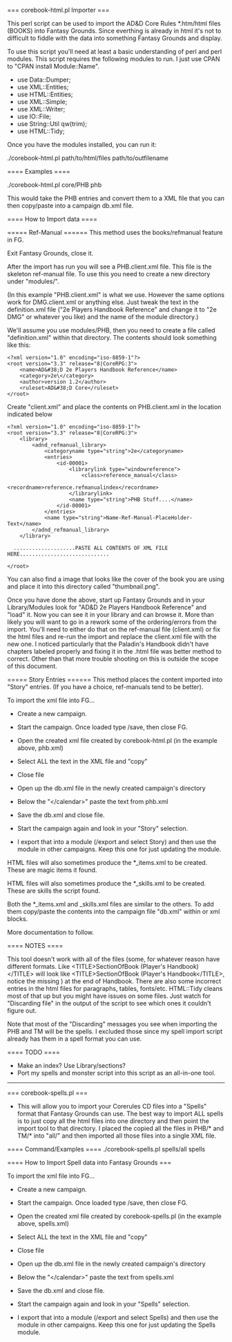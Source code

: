 === corebook-html.pl Importer ===

This perl script can be used to import the AD&D Core Rules *.htm/html files (BOOKS) into Fantasy Grounds. Since everthing is already in html it's not to difficult to fiddle with the data into something Fantasy Grounds and display. 

To use this script you'll need at least a basic understanding of perl and perl modules. This script requires the following modules to run. I just use CPAN to "CPAN install Module::Name".

* use Data::Dumper;
* use XML::Entities;
* use HTML::Entities;
* use XML::Simple;
* use XML::Writer;
* use IO::File;
* use String::Util qw(trim);
* use HTML::Tidy;

Once you have the modules installed, you can run it:

./corebook-html.pl path/to/html/files path/to/outfilename

==== Examples ====

./corebook-html.pl core/PHB phb

This would take the PHB entries and convert them to a XML file that you can then copy/paste into a campaign db.xml file. 

==== How to Import data ====

===== Ref-Manual ======
This method uses the books/refmanual feature in FG.



Exit Fantasy Grounds, close it.

After the import has run you will see a PHB.client.xml file. This file is the skeleton ref-manual file. To use this you need to create a new directory under "modules/". 

(In this example "PHB.client.xml" is what we use. However the same options work for DMG.client.xml or anything else. Just tweak the text in the definition.xml file ("2e Players Handbook Reference" and change it to "2e DMG" or whatever you like) and the name of the module directory.)

We'll assume you use modules/PHB, then you need to create a file called "definition.xml" within that directory. The contents should look something like this:

```
<?xml version="1.0" encoding="iso-8859-1"?>
<root version="3.3" release="8|CoreRPG:3">
	<name>AD&#38;D 2e Players Handbook Reference</name>
	<category>2e\</category>
	<author>version 1.2</author>
	<ruleset>AD&#38;D Core</ruleset>
</root>
```

Create "client.xml" and place the contents on PHB.client.xml in the location indicated below

```
<?xml version="1.0" encoding="iso-8859-1"?>
<root version="3.3" release="8|CoreRPG:3">
	<library>
		<adnd_refmanual_library>
			<categoryname type="string">2e</categoryname>
			<entries>
				<id-00001>
					<librarylink type="windowreference">
						<class>reference_manual</class>
						<recordname>reference.refmanualindex</recordname>
					</librarylink>
					<name type="string">PHB Stuff....</name>
				</id-00001>
			</entries>
			<name type="string">Name-Ref-Manual-PlaceHolder-Text</name>
		</adnd_refmanual_library>
	</library>
  
  ....................PASTE ALL CONTENTS OF XML FILE HERE.............................

</root>  
```

You can also find a image that looks like the cover of the book you are using and place it into this directory called "thumbnail.png".

Once you have done the above, start up Fantasy Grounds and in your Library/Modules look for "AD&D 2e Players Handbook Reference" and "load" it. Now you can see it in your library and can browse it. More than likely you will want to go in a rework some of the ordering/errors from the import. You'll need to either do that on the ref-manual file (client.xml) or fix the html files and re-run the import and replace the client.xml file with the new one. I noticed particularly that the Paladin's Handbook didn't have chapters labeled properly and fixing it in the .html file was better method to correct. Other than that more trouble shooting on this is outside the scope of this document.

===== Story Entries ======
This method places the content imported into "Story" entries. (If you have a choice, ref-manuals tend to be better).

To import the xml file into FG...

* Create a new campaign. 
* Start the campaign. Once loaded type /save, then close FG.

* Open the created xml file created by corebook-html.pl (in the example above, phb.xml)
* Select ALL the text in the XML file and "copy"
* Close file

* Open up the db.xml file in the newly created campaign's directory
* Below the "\</calendar\>" paste the text from phb.xml
* Save the db.xml and close file.

* Start the campaign again and look in your "Story" selection.
* I export that into a module (/export and select Story) and then use the module in other campaigns. Keep this one for just updating the module.  

HTML files will also sometimes produce the *_items.xml to be created. These are magic items it found.

HTML files will also sometimes produce  the *_skills.xml to be created. These are skills the script found.

Both the *_items.xml and _skills.xml files are similar to the others. To add them copy/paste the contents into the campaign file "db.xml" within <skills> or <item> xml blocks.

More documentation to follow.

==== NOTES ====

This tool doesn't work with all of the files (some, for whatever reason have different formats. Like \<TITLE\>SectionOfBook (Player's Handbook)\</TITLE\> will look like \<TITLE\>SectionOfBook (Player's Handbook\</TITLE\>, notice the missing ) at the end of Handbook. There are also some incorrect entries in the html files for paragraphs, tables, fonts/etc. HTML::Tidy cleans most of that up but you might have issues on some files.  Just watch for "Discarding file" in the output of the script to see which ones it couldn't figure out.

Note that most of the "Discarding" messages you see when importing the PHB and TM will be the spells. I excluded those since my spell import script already has them in a spell format you can use. 

==== TODO ====

* Make an index? Use Library/sections?
* Port my spells and monster script into this script as an all-in-one tool.

------------------------------------------------------------------------------------------------------------------------------

=== corebook-spells.pl ===
 
* This will allow you to import your Corerules CD files into a "Spells" format that Fantasy Grounds can use. The best way to import ALL spells is to just copy all the html files into one directory and then point the import tool to that directory. I placed the copied all the files in PHB/* and TM/* into "all/" and then imported all those files into a single XML file.

==== Command/Examples ====
./corebook-spells.pl spells/all spells

==== How to Import Spell data into Fantasy Grounds ===

To import the xml file into FG...

* Create a new campaign. 
* Start the campaign. Once loaded type /save, then close FG.

* Open the created xml file created by corebook-spells.pl (in the example above, spells.xml)
* Select ALL the text in the XML file and "copy"
* Close file

* Open up the db.xml file in the newly created campaign's directory
* Below the "\</calendar\>" paste the text from spells.xml
* Save the db.xml and close file.

* Start the campaign again and look in your "Spells" selection.
* I export that into a module (/export and select Spells) and then use the module in other campaigns. Keep this one for just updating the Spells module.  
